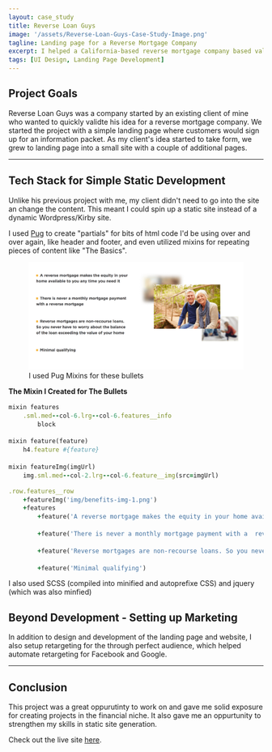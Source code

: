 ```yaml
---
layout: case_study
title: Reverse Loan Guys
image: '/assets/Reverse-Loan-Guys-Case-Study-Image.png'
tagline: Landing page for a Reverse Mortgage Company
excerpt: I helped a California-based reverse mortgage company based validate their idea and grow their business.
tags: [UI Design, Landing Page Development]
---
```


## Project Goals
Reverse Loan Guys was a company started by an existing client of mine who wanted to quickly validte his idea for a reverse mortgage company. We started the project with a simple landing page where customers would sign up for an information packet. As my client's idea started to take form, we grew to landing page into a small site with a couple of additional pages.

---

## Tech Stack for Simple Static Development
Unlike his previous project with me, my client didn't need to go into the site an change the content. This meant I could spin up a static site instead of a dynamic Wordpress/Kirby site.

I used <a href="https://pugjs.org/api/getting-started.html" target="_blank" rel="noopener">Pug</a> to create "partials" for bits of html code I'd be using over and over again, like header and footer, and even utilized mixins for repeating pieces of content like "The Basics".

<figure>
    <img
        src="/assets/reverse-loan-guys-pug-partials.png"
        alt="Pug Mixins"
    >
    <figcaption>I used Pug Mixins for these bullets</figcaption>
</figure>

**The Mixin I Created for The Bullets**

``` ruby
mixin features
    .sml.med--col-6.lrg--col-6.features__info
        block

mixin feature(feature)
    h4.feature #{feature}

mixin featureImg(imgUrl)
    img.sml.med--col-2.lrg--col-6.feature__img(src=imgUrl)
```

``` ruby
.row.features__row
    +featureImg('img/benefits-img-1.png')
    +features
        +feature('A reverse mortgage makes the equity in your home available to you any time you need it')

        +feature('There is never a monthly mortgage payment with a  reverse mortgage')

        +feature('Reverse mortgages are non-recourse loans. So you never have to worry about the balance of the loan exceeding the value of your home')

        +feature('Minimal qualifying')
```

I also used SCSS (compiled into minified and autoprefixe CSS) and jquery (which was also minfied)


## Beyond Development - Setting up Marketing
In addition to design and development of the landing page and website, I also setup retargeting for the through perfect audience, which helped automate retargeting for Facebook and Google.

---

## Conclusion
This project was a great oppurutinty to work on and gave me solid exposure for creating projects in the financial niche. It also gave me an oppurtunity to strengthen my skills in static site generation.

Check out the live site <a href="http://reverseloanguys.com" target="_blank" rel="noopener">here</a>.